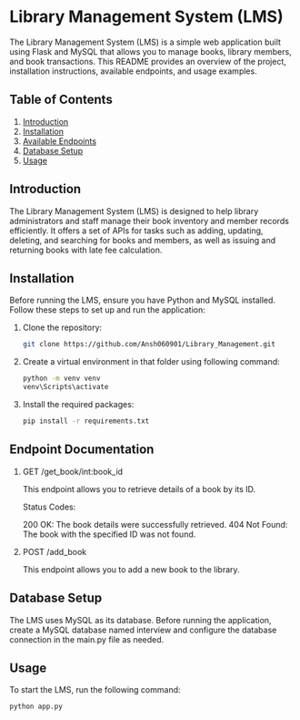 # Library Management System (LMS)

The Library Management System (LMS) is a simple web application built using Flask and MySQL that allows you to manage books, library members, and book transactions. This README provides an overview of the project, installation instructions, available endpoints, and usage examples.

## Table of Contents

1. [Introduction](#introduction)
2. [Installation](#installation)
3. [Available Endpoints](#available-endpoints)
4. [Database Setup](#database-setup)
5. [Usage](#usage)
## Introduction

The Library Management System (LMS) is designed to help library administrators and staff manage their book inventory and member records efficiently. It offers a set of APIs for tasks such as adding, updating, deleting, and searching for books and members, as well as issuing and returning books with late fee calculation.

## Installation

Before running the LMS, ensure you have Python and MySQL installed. Follow these steps to set up and run the application:

1. Clone the repository:

   ```bash
   git clone https://github.com/Ansh060901/Library_Management.git

2. Create a virtual environment in that folder using following command:

   ```bash
   python -m venv venv
   venv\Scripts\activate

3. Install the required packages:

   ```bash
   pip install -r requirements.txt
   
## Endpoint Documentation

1. GET /get_book/int:book_id

   This endpoint allows you to retrieve details of a book by its ID.
   
   Status Codes:

   200 OK: The book details were successfully retrieved.
   404 Not Found: The book with the specified ID was not found.


2. POST /add_book
   
   This endpoint allows you to add a new book to the library.

## Database Setup

   The LMS uses MySQL as its database. Before running the application, create a MySQL database named interview and configure the database connection in the main.py file as needed.
   

## Usage

   To start the LMS, run the following command:

   ```bash
   python app.py
